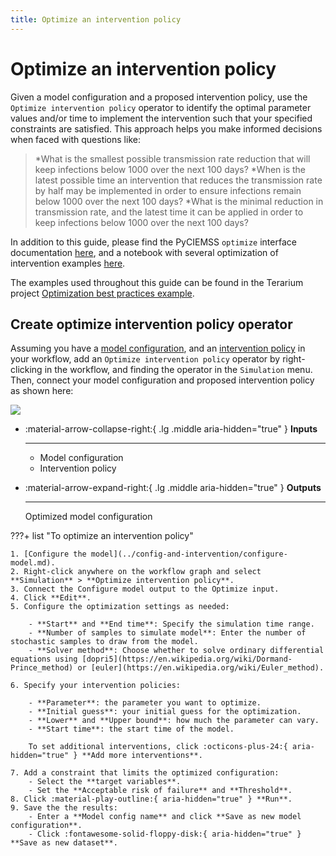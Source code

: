 ```yaml
---
title: Optimize an intervention policy
---
```


# Optimize an intervention policy

Given a model configuration and a proposed intervention policy, use the `Optimize intervention policy` operator to identify the optimal parameter values and/or time to implement the intervention such that your specified constraints are satisfied. This approach helps you make informed decisions when faced with questions like:

> *What is the smallest possible transmission rate reduction that will keep infections below 1000 over the next 100 days?
> *When is the latest possible time an intervention that reduces the transmission rate by half may be implemented in order to ensure infections remain below 1000 over the next 100 days? 
> *What is the minimal reduction in transmission rate, and the latest time it can be applied in order to keep infections below 1000 over the next 100 days?

In addition to this guide, please find the PyCIEMSS `optimize` interface documentation [here](https://github.com/ciemss/pyciemss/blob/6a41b1a8247dd76f929488a479f4d27671120b36/pyciemss/interfaces.py#L818), and a notebook with several optimization of intervention examples [here](https://github.com/ciemss/pyciemss/blob/main/docs/source/optimize_interface.ipynb).

The examples used throughout this guide can be found in the Terarium project [Optimization best practices example](https://app.staging.terarium.ai/projects/7f77e9ab-028e-408a-a071-ffc1aca3c5e4/workflow/f3a4bec3-6069-4d21-9938-a7f58fca44a8?configHash=957d2a25&state=3182a45016024adc9d3e5087d07be057&session_state=84583a1e-25a1-40d4-8383-ef68cb2f1047&code=460d3ee6-6279-4f57-b388-42c10a04b0f8.84583a1e-25a1-40d4-8383-ef68cb2f1047.316f53e1-2b9f-439b-a300-2a5d6726355f).

<!-- <figure markdown>![](../img/models/model-optimize-operator.png)<figcaption markdown>How it works: [PyCIEMSS](https://github.com/ciemss/pyciemss/blob/main/pyciemss/interfaces.py#L747) :octicons-link-external-24:{ alt="External link" title="External link" }</figcaption></figure> -->

## Create optimize intervention policy operator
Assuming you have a [model configuration](https://github.com/DARPA-ASKEM/terarium-docs/blob/main/docs/config-and-intervention/configure-model.md), and an [intervention policy](https://github.com/DARPA-ASKEM/terarium-docs/blob/main/docs/config-and-intervention/create-intervention-policy.md) in your workflow, add an `Optimize intervention policy` operator by right-clicking in the workflow, and finding the operator in the `Simulation` menu. Then, connect your model configuration and proposed intervention policy as shown here:

![](../img/config-and-intervention/optimization/optimize_workflow.png)

<div class="grid cards" markdown>

-   :material-arrow-collapse-right:{ .lg .middle aria-hidden="true" } __Inputs__

    ---

    - Model configuration
    - Intervention policy

-   :material-arrow-expand-right:{ .lg .middle aria-hidden="true" } __Outputs__

    ---

    Optimized model configuration

</div>

???+ list "To optimize an intervention policy"

    1. [Configure the model](../config-and-intervention/configure-model.md).
    2. Right-click anywhere on the workflow graph and select **Simulation** > **Optimize intervention policy**.
    3. Connect the Configure model output to the Optimize input.
    4. Click **Edit**.
    5. Configure the optimization settings as needed:

        - **Start** and **End time**: Specify the simulation time range.
        - **Number of samples to simulate model**: Enter the number of stochastic samples to draw from the model.
        - **Solver method**: Choose whether to solve ordinary differential equations using [dopri5](https://en.wikipedia.org/wiki/Dormand-Prince_method) or [euler](https://en.wikipedia.org/wiki/Euler_method).

    6. Specify your intervention policies:

        - **Parameter**: the parameter you want to optimize.
        - **Initial guess**: your initial guess for the optimization.
        - **Lower** and **Upper bound**: how much the parameter can vary.
        - **Start time**: the start time of the model.
        
        To set additional interventions, click :octicons-plus-24:{ aria-hidden="true" } **Add more interventions**.
    
    7. Add a constraint that limits the optimized configuration:
        - Select the **target variables**.
        - Set the **Acceptable risk of failure** and **Threshold**.
    8. Click :material-play-outline:{ aria-hidden="true" } **Run**.
    9. Save the the results:
        - Enter a **Model config name** and click **Save as new model configuration**.
        - Click :fontawesome-solid-floppy-disk:{ aria-hidden="true" } **Save as new dataset**. 